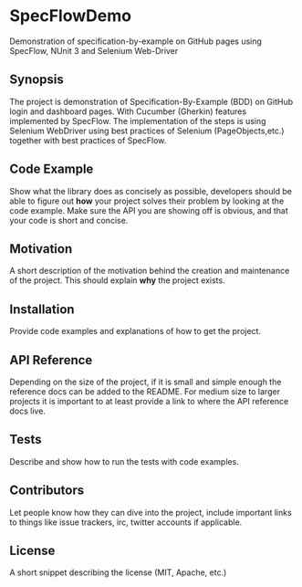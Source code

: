 # SpecFlowDemo
Demonstration of specification-by-example on GitHub pages using SpecFlow, NUnit 3 and Selenium Web-Driver

## Synopsis

The project is demonstration of Specification-By-Example (BDD) on GitHub login and dashboard pages. With Cucumber (Gherkin) features implemented by SpecFlow. The implementation of the steps is using Selenium WebDriver using best practices of Selenium (PageObjects,etc.) together with best practices of SpecFlow.

## Code Example

Show what the library does as concisely as possible, developers should be able to figure out **how** your project solves their problem by looking at the code example. Make sure the API you are showing off is obvious, and that your code is short and concise.

## Motivation

A short description of the motivation behind the creation and maintenance of the project. This should explain **why** the project exists.

## Installation

Provide code examples and explanations of how to get the project.

## API Reference

Depending on the size of the project, if it is small and simple enough the reference docs can be added to the README. For medium size to larger projects it is important to at least provide a link to where the API reference docs live.

## Tests

Describe and show how to run the tests with code examples.

## Contributors

Let people know how they can dive into the project, include important links to things like issue trackers, irc, twitter accounts if applicable.

## License

A short snippet describing the license (MIT, Apache, etc.)
